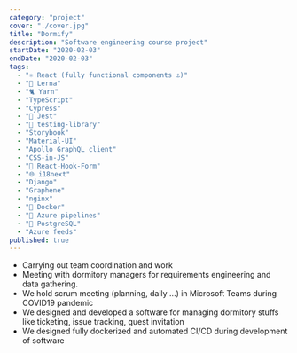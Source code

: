```yaml
---
category: "project"
cover: "./cover.jpg"
title: "Dormify"
description: "Software engineering course project"
startDate: "2020-02-03"
endDate: "2020-02-03"
tags:
  - "⚛ React (fully functional components ⚓)"
  - "🐍 Lerna"
  - "🐈 Yarn"
  - "TypeScript"
  - "Cypress"
  - "👢 Jest"
  - "🐙 testing-library"
  - "Storybook"
  - "Material-UI"
  - "Apollo GraphQL client"
  - "CSS-in-JS"
  - "📄 React-Hook-Form"
  - "🌐 i18next"
  - "Django"
  - "Graphene"
  - "nginx"
  - "🐳 Docker"
  - "🚀 Azure pipelines"
  - "🐘 PostgreSQL"
  - "Azure feeds"
published: true
---
```


- Carrying out team coordination and work
- Meeting with dormitory managers for requirements engineering and data gathering.
- We hold scrum meeting (planning, daily ...) in Microsoft Teams during COVID19 pandemic
- We designed and developed a software for managing dormitory stuffs like ticketing, issue tracking, guest invitation
- We designed fully dockerized and automated CI/CD during development of software
